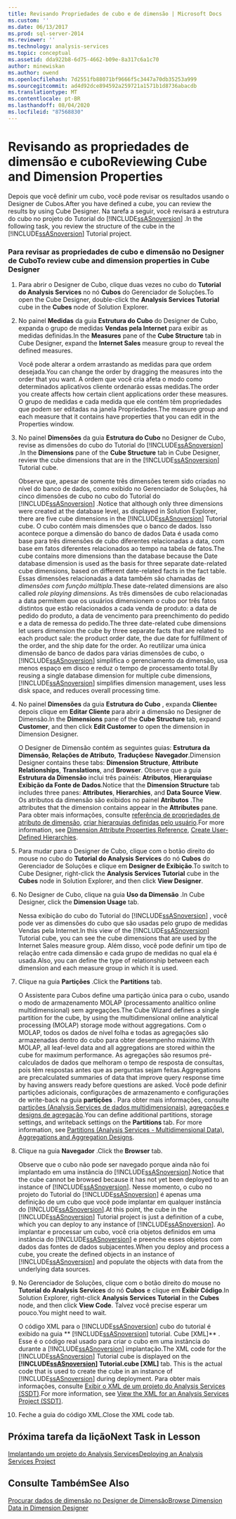 ```yaml
---
title: Revisando Propriedades de cubo e de dimensão | Microsoft Docs
ms.custom: ''
ms.date: 06/13/2017
ms.prod: sql-server-2014
ms.reviewer: ''
ms.technology: analysis-services
ms.topic: conceptual
ms.assetid: dda922b8-6d75-4662-b09e-8a317c6a1c70
author: minewiskan
ms.author: owend
ms.openlocfilehash: 7d2551fb88071bf9666f5c3447a70db35253a999
ms.sourcegitcommit: ad4d92dce894592a259721a1571b1d8736abacdb
ms.translationtype: MT
ms.contentlocale: pt-BR
ms.lasthandoff: 08/04/2020
ms.locfileid: "87568830"
---
```

# <a name="reviewing-cube-and-dimension-properties"></a><span data-ttu-id="453c5-102">Revisando as propriedades de dimensão e cubo</span><span class="sxs-lookup"><span data-stu-id="453c5-102">Reviewing Cube and Dimension Properties</span></span>
  <span data-ttu-id="453c5-103">Depois que você definir um cubo, você pode revisar os resultados usando o Designer de Cubos.</span><span class="sxs-lookup"><span data-stu-id="453c5-103">After you have defined a cube, you can review the results by using Cube Designer.</span></span> <span data-ttu-id="453c5-104">Na tarefa a seguir, você revisará a estrutura do cubo no projeto do Tutorial do [!INCLUDE[ssASnoversion](../includes/ssasnoversion-md.md)] .</span><span class="sxs-lookup"><span data-stu-id="453c5-104">In the following task, you review the structure of the cube in the [!INCLUDE[ssASnoversion](../includes/ssasnoversion-md.md)] Tutorial project.</span></span>  
  
### <a name="to-review-cube-and-dimension-properties-in-cube-designer"></a><span data-ttu-id="453c5-105">Para revisar as propriedades de cubo e dimensão no Designer de Cubo</span><span class="sxs-lookup"><span data-stu-id="453c5-105">To review cube and dimension properties in Cube Designer</span></span>  
  
1.  <span data-ttu-id="453c5-106">Para abrir o Designer de Cubo, clique duas vezes no cubo do **Tutorial do Analysis Services** no nó **Cubos** do Gerenciador de Soluções.</span><span class="sxs-lookup"><span data-stu-id="453c5-106">To open the Cube Designer, double-click the **Analysis Services Tutorial** cube in the **Cubes** node of Solution Explorer.</span></span>  
  
2.  <span data-ttu-id="453c5-107">No painel **Medidas** da guia **Estrutura do Cubo** do Designer de Cubo, expanda o grupo de medidas **Vendas pela Internet** para exibir as medidas definidas.</span><span class="sxs-lookup"><span data-stu-id="453c5-107">In the **Measures** pane of the **Cube Structure** tab in Cube Designer, expand the **Internet Sales** measure group to reveal the defined measures.</span></span>  
  
     <span data-ttu-id="453c5-108">Você pode alterar a ordem arrastando as medidas para que ordem desejada.</span><span class="sxs-lookup"><span data-stu-id="453c5-108">You can change the order by dragging the measures into the order that you want.</span></span> <span data-ttu-id="453c5-109">A ordem que você cria afeta o modo como determinados aplicativos cliente ordenarão essas medidas.</span><span class="sxs-lookup"><span data-stu-id="453c5-109">The order you create affects how certain client applications order these measures.</span></span> <span data-ttu-id="453c5-110">O grupo de medidas e cada medida que ele contém têm propriedades que podem ser editadas na janela Propriedades.</span><span class="sxs-lookup"><span data-stu-id="453c5-110">The measure group and each measure that it contains have properties that you can edit in the Properties window.</span></span>  
  
3.  <span data-ttu-id="453c5-111">No painel **Dimensões** da guia **Estrutura do Cubo** no Designer de Cubo, revise as dimensões do cubo do Tutorial do [!INCLUDE[ssASnoversion](../includes/ssasnoversion-md.md)] .</span><span class="sxs-lookup"><span data-stu-id="453c5-111">In the **Dimensions** pane of the **Cube Structure** tab in Cube Designer, review the cube dimensions that are in the [!INCLUDE[ssASnoversion](../includes/ssasnoversion-md.md)] Tutorial cube.</span></span>  
  
     <span data-ttu-id="453c5-112">Observe que, apesar de somente três dimensões terem sido criadas no nível do banco de dados, como exibido no Gerenciador de Soluções, há cinco dimensões de cubo no cubo do Tutorial do [!INCLUDE[ssASnoversion](../includes/ssasnoversion-md.md)] .</span><span class="sxs-lookup"><span data-stu-id="453c5-112">Notice that although only three dimensions were created at the database level, as displayed in Solution Explorer, there are five cube dimensions in the [!INCLUDE[ssASnoversion](../includes/ssasnoversion-md.md)] Tutorial cube.</span></span> <span data-ttu-id="453c5-113">O cubo contém mais dimensões que o banco de dados. Isso acontece porque a dimensão do banco de dados Data é usada como base para três dimensões de cubo diferentes relacionadas a data, com base em fatos diferentes relacionados ao tempo na tabela de fatos.</span><span class="sxs-lookup"><span data-stu-id="453c5-113">The cube contains more dimensions than the database because the Date database dimension is used as the basis for three separate date-related cube dimensions, based on different date-related facts in the fact table.</span></span> <span data-ttu-id="453c5-114">Essas dimensões relacionadas a data também são chamadas de *dimensões com função múltipla*.</span><span class="sxs-lookup"><span data-stu-id="453c5-114">These date-related dimensions are also called *role playing dimensions*.</span></span> <span data-ttu-id="453c5-115">As três dimensões de cubo relacionadas a data permitem que os usuários dimensionem o cubo por três fatos distintos que estão relacionados a cada venda de produto: a data de pedido do produto, a data de vencimento para preenchimento do pedido e a data de remessa do pedido.</span><span class="sxs-lookup"><span data-stu-id="453c5-115">The three date-related cube dimensions let users dimension the cube by three separate facts that are related to each product sale: the product order date, the due date for fulfillment of the order, and the ship date for the order.</span></span> <span data-ttu-id="453c5-116">Ao reutilizar uma única dimensão de banco de dados para várias dimensões de cubo, o [!INCLUDE[ssASnoversion](../includes/ssasnoversion-md.md)] simplifica o gerenciamento da dimensão, usa menos espaço em disco e reduz o tempo de processamento total.</span><span class="sxs-lookup"><span data-stu-id="453c5-116">By reusing a single database dimension for multiple cube dimensions, [!INCLUDE[ssASnoversion](../includes/ssasnoversion-md.md)] simplifies dimension management, uses less disk space, and reduces overall processing time.</span></span>  
  
4.  <span data-ttu-id="453c5-117">No painel **Dimensões** da guia **Estrutura do Cubo** , expanda **Cliente**e depois clique em **Editar Cliente** para abrir a dimensão no Designer de Dimensão.</span><span class="sxs-lookup"><span data-stu-id="453c5-117">In the **Dimensions** pane of the **Cube Structure** tab, expand **Customer**, and then click **Edit Customer** to open the dimension in Dimension Designer.</span></span>  
  
     <span data-ttu-id="453c5-118">O Designer de Dimensão contém as seguintes guias: **Estrutura da Dimensão**, **Relações de Atributo**, **Traduções**e **Navegador**.</span><span class="sxs-lookup"><span data-stu-id="453c5-118">Dimension Designer contains these tabs: **Dimension Structure**, **Attribute Relationships**, **Translations**, and **Browser**.</span></span> <span data-ttu-id="453c5-119">Observe que a guia **Estrutura da Dimensão** inclui três painéis: **Atributos**, **Hierarquias**e **Exibição da Fonte de Dados**.</span><span class="sxs-lookup"><span data-stu-id="453c5-119">Notice that the **Dimension Structure** tab includes three panes: **Attributes**, **Hierarchies**, and **Data Source View**.</span></span> <span data-ttu-id="453c5-120">Os atributos da dimensão são exibidos no painel **Atributos** .</span><span class="sxs-lookup"><span data-stu-id="453c5-120">The attributes that the dimension contains appear in the **Attributes** pane.</span></span> <span data-ttu-id="453c5-121">Para obter mais informações, consulte [referência de propriedades de atributo de dimensão](multidimensional-models/dimension-attribute-properties-reference.md), [criar hierarquias definidas pelo usuário](multidimensional-models/user-defined-hierarchies-create.md).</span><span class="sxs-lookup"><span data-stu-id="453c5-121">For more information, see [Dimension Attribute Properties Reference](multidimensional-models/dimension-attribute-properties-reference.md), [Create User-Defined Hierarchies](multidimensional-models/user-defined-hierarchies-create.md).</span></span>  
  
5.  <span data-ttu-id="453c5-122">Para mudar para o Designer de Cubo, clique com o botão direito do mouse no cubo do **Tutorial do Analysis Services** do nó **Cubos** do Gerenciador de Soluções e clique em **Designer de Exibição**.</span><span class="sxs-lookup"><span data-stu-id="453c5-122">To switch to Cube Designer, right-click the **Analysis Services Tutorial** cube in the **Cubes** node in Solution Explorer, and then click **View Designer**.</span></span>  
  
6.  <span data-ttu-id="453c5-123">No Designer de Cubo, clique na guia **Uso da Dimensão** .</span><span class="sxs-lookup"><span data-stu-id="453c5-123">In Cube Designer, click the **Dimension Usage** tab.</span></span>  
  
     <span data-ttu-id="453c5-124">Nessa exibição do cubo do Tutorial do [!INCLUDE[ssASnoversion](../includes/ssasnoversion-md.md)] , você pode ver as dimensões do cubo que são usadas pelo grupo de medidas Vendas pela Internet.</span><span class="sxs-lookup"><span data-stu-id="453c5-124">In this view of the [!INCLUDE[ssASnoversion](../includes/ssasnoversion-md.md)] Tutorial cube, you can see the cube dimensions that are used by the Internet Sales measure group.</span></span> <span data-ttu-id="453c5-125">Além disso, você pode definir um tipo de relação entre cada dimensão e cada grupo de medidas no qual ela é usada.</span><span class="sxs-lookup"><span data-stu-id="453c5-125">Also, you can define the type of relationship between each dimension and each measure group in which it is used.</span></span>  
  
7.  <span data-ttu-id="453c5-126">Clique na guia **Partições** .</span><span class="sxs-lookup"><span data-stu-id="453c5-126">Click the **Partitions** tab.</span></span>  
  
     <span data-ttu-id="453c5-127">O Assistente para Cubos define uma partição única para o cubo, usando o modo de armazenamento MOLAP (processamento analítico online multidimensional) sem agregações.</span><span class="sxs-lookup"><span data-stu-id="453c5-127">The Cube Wizard defines a single partition for the cube, by using the multidimensional online analytical processing (MOLAP) storage mode without aggregations.</span></span> <span data-ttu-id="453c5-128">Com o MOLAP, todos os dados de nível folha e todas as agregações são armazenadas dentro do cubo para obter desempenho máximo.</span><span class="sxs-lookup"><span data-stu-id="453c5-128">With MOLAP, all leaf-level data and all aggregations are stored within the cube for maximum performance.</span></span> <span data-ttu-id="453c5-129">As agregações são resumos pré-calculados de dados que melhoram o tempo de resposta de consultas, pois têm respostas antes que as perguntas sejam feitas.</span><span class="sxs-lookup"><span data-stu-id="453c5-129">Aggregations are precalculated summaries of data that improve query response time by having answers ready before questions are asked.</span></span> <span data-ttu-id="453c5-130">Você pode definir partições adicionais, configurações de armazenamento e configurações de write-back na guia **partições** . Para obter mais informações, consulte [partições &#40;Analysis Services de dados multidimensionais&#41;](multidimensional-models-olap-logical-cube-objects/partitions-analysis-services-multidimensional-data.md), [agregações e designs de agregação](multidimensional-models-olap-logical-cube-objects/aggregations-and-aggregation-designs.md).</span><span class="sxs-lookup"><span data-stu-id="453c5-130">You can define additional partitions, storage settings, and writeback settings on the **Partitions** tab. For more information, see [Partitions &#40;Analysis Services - Multidimensional Data&#41;](multidimensional-models-olap-logical-cube-objects/partitions-analysis-services-multidimensional-data.md), [Aggregations and Aggregation Designs](multidimensional-models-olap-logical-cube-objects/aggregations-and-aggregation-designs.md).</span></span>  
  
8.  <span data-ttu-id="453c5-131">Clique na guia **Navegador** .</span><span class="sxs-lookup"><span data-stu-id="453c5-131">Click the **Browser** tab.</span></span>  
  
     <span data-ttu-id="453c5-132">Observe que o cubo não pode ser navegado porque ainda não foi implantado em uma instância do [!INCLUDE[ssASnoversion](../includes/ssasnoversion-md.md)].</span><span class="sxs-lookup"><span data-stu-id="453c5-132">Notice that the cube cannot be browsed because it has not yet been deployed to an instance of [!INCLUDE[ssASnoversion](../includes/ssasnoversion-md.md)].</span></span> <span data-ttu-id="453c5-133">Nesse momento, o cubo no projeto do Tutorial do [!INCLUDE[ssASnoversion](../includes/ssasnoversion-md.md)] é apenas uma definição de um cubo que você pode implantar em qualquer instância do [!INCLUDE[ssASnoversion](../includes/ssasnoversion-md.md)].</span><span class="sxs-lookup"><span data-stu-id="453c5-133">At this point, the cube in the [!INCLUDE[ssASnoversion](../includes/ssasnoversion-md.md)] Tutorial project is just a definition of a cube, which you can deploy to any instance of [!INCLUDE[ssASnoversion](../includes/ssasnoversion-md.md)].</span></span> <span data-ttu-id="453c5-134">Ao implantar e processar um cubo, você cria objetos definidos em uma instância do [!INCLUDE[ssASnoversion](../includes/ssasnoversion-md.md)] e preenche esses objetos com dados das fontes de dados subjacentes.</span><span class="sxs-lookup"><span data-stu-id="453c5-134">When you deploy and process a cube, you create the defined objects in an instance of [!INCLUDE[ssASnoversion](../includes/ssasnoversion-md.md)] and populate the objects with data from the underlying data sources.</span></span>  
  
9. <span data-ttu-id="453c5-135">No Gerenciador de Soluções, clique com o botão direito do mouse no **Tutorial do Analysis Services** do nó **Cubos** e clique em **Exibir Código**.</span><span class="sxs-lookup"><span data-stu-id="453c5-135">In Solution Explorer, right-click **Analysis Services Tutorial** in the **Cubes** node, and then click **View Code**.</span></span> <span data-ttu-id="453c5-136">Talvez você precise esperar um pouco.</span><span class="sxs-lookup"><span data-stu-id="453c5-136">You might need to wait.</span></span>  
  
     <span data-ttu-id="453c5-137">O código XML para o [!INCLUDE[ssASnoversion](../includes/ssasnoversion-md.md)] cubo do tutorial é exibido na guia \*\* [!INCLUDE[ssASnoversion](../includes/ssasnoversion-md.md)] tutorial. Cube [XML]\*\* . Esse é o código real usado para criar o cubo em uma instância do durante a [!INCLUDE[ssASnoversion](../includes/ssasnoversion-md.md)] implantação.</span><span class="sxs-lookup"><span data-stu-id="453c5-137">The XML code for the [!INCLUDE[ssASnoversion](../includes/ssasnoversion-md.md)] Tutorial cube is displayed on the **[!INCLUDE[ssASnoversion](../includes/ssasnoversion-md.md)] Tutorial.cube [XML]** tab. This is the actual code that is used to create the cube in an instance of [!INCLUDE[ssASnoversion](../includes/ssasnoversion-md.md)] during deployment.</span></span> <span data-ttu-id="453c5-138">Para obter mais informações, consulte [Exibir o XML de um projeto do Analysis Services &#40;SSDT&#41;](multidimensional-models/view-the-xml-for-an-analysis-services-project-ssdt.md).</span><span class="sxs-lookup"><span data-stu-id="453c5-138">For more information, see [View the XML for an Analysis Services Project &#40;SSDT&#41;](multidimensional-models/view-the-xml-for-an-analysis-services-project-ssdt.md).</span></span>  
  
10. <span data-ttu-id="453c5-139">Feche a guia do código XML.</span><span class="sxs-lookup"><span data-stu-id="453c5-139">Close the XML code tab.</span></span>  
  
## <a name="next-task-in-lesson"></a><span data-ttu-id="453c5-140">Próxima tarefa da lição</span><span class="sxs-lookup"><span data-stu-id="453c5-140">Next Task in Lesson</span></span>  
 [<span data-ttu-id="453c5-141">Implantando um projeto do Analysis Services</span><span class="sxs-lookup"><span data-stu-id="453c5-141">Deploying an Analysis Services Project</span></span>](lesson-2-5-deploying-an-analysis-services-project.md)  
  
## <a name="see-also"></a><span data-ttu-id="453c5-142">Consulte Também</span><span class="sxs-lookup"><span data-stu-id="453c5-142">See Also</span></span>  
 [<span data-ttu-id="453c5-143">Procurar dados de dimensão no Designer de Dimensão</span><span class="sxs-lookup"><span data-stu-id="453c5-143">Browse Dimension Data in Dimension Designer</span></span>](multidimensional-models/database-dimensions-browse-dimension-data-in-dimension-designer.md)  
  
  
